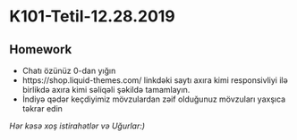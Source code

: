 # K101-Tetil-12.28.2019
<h2>Homework</h2>
<ul>
  <li>Chatı özünüz 0-dan yığın</li>
  <li>https://shop.liquid-themes.com/ linkdəki saytı axıra kimi responsivliyi ilə birlikdə axıra kimi səliqəli şəkildə tamamlayın.</li>
  <li>İndiyə qədər keçdiyimiz mövzulardan zəif olduğunuz mövzuları yaxşıca təkrar edin</li>
</ul>
<i>Hər kəsə xoş istirahətlər və Uğurlar:)</i>
